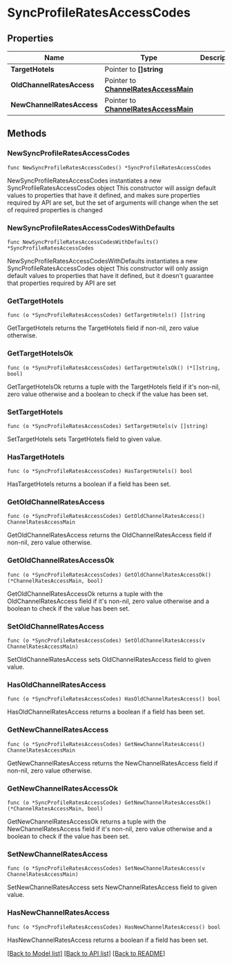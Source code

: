 # SyncProfileRatesAccessCodes

## Properties

Name | Type | Description | Notes
------------ | ------------- | ------------- | -------------
**TargetHotels** | Pointer to **[]string** |  | [optional] 
**OldChannelRatesAccess** | Pointer to [**ChannelRatesAccessMain**](ChannelRatesAccessMain.md) |  | [optional] 
**NewChannelRatesAccess** | Pointer to [**ChannelRatesAccessMain**](ChannelRatesAccessMain.md) |  | [optional] 

## Methods

### NewSyncProfileRatesAccessCodes

`func NewSyncProfileRatesAccessCodes() *SyncProfileRatesAccessCodes`

NewSyncProfileRatesAccessCodes instantiates a new SyncProfileRatesAccessCodes object
This constructor will assign default values to properties that have it defined,
and makes sure properties required by API are set, but the set of arguments
will change when the set of required properties is changed

### NewSyncProfileRatesAccessCodesWithDefaults

`func NewSyncProfileRatesAccessCodesWithDefaults() *SyncProfileRatesAccessCodes`

NewSyncProfileRatesAccessCodesWithDefaults instantiates a new SyncProfileRatesAccessCodes object
This constructor will only assign default values to properties that have it defined,
but it doesn't guarantee that properties required by API are set

### GetTargetHotels

`func (o *SyncProfileRatesAccessCodes) GetTargetHotels() []string`

GetTargetHotels returns the TargetHotels field if non-nil, zero value otherwise.

### GetTargetHotelsOk

`func (o *SyncProfileRatesAccessCodes) GetTargetHotelsOk() (*[]string, bool)`

GetTargetHotelsOk returns a tuple with the TargetHotels field if it's non-nil, zero value otherwise
and a boolean to check if the value has been set.

### SetTargetHotels

`func (o *SyncProfileRatesAccessCodes) SetTargetHotels(v []string)`

SetTargetHotels sets TargetHotels field to given value.

### HasTargetHotels

`func (o *SyncProfileRatesAccessCodes) HasTargetHotels() bool`

HasTargetHotels returns a boolean if a field has been set.

### GetOldChannelRatesAccess

`func (o *SyncProfileRatesAccessCodes) GetOldChannelRatesAccess() ChannelRatesAccessMain`

GetOldChannelRatesAccess returns the OldChannelRatesAccess field if non-nil, zero value otherwise.

### GetOldChannelRatesAccessOk

`func (o *SyncProfileRatesAccessCodes) GetOldChannelRatesAccessOk() (*ChannelRatesAccessMain, bool)`

GetOldChannelRatesAccessOk returns a tuple with the OldChannelRatesAccess field if it's non-nil, zero value otherwise
and a boolean to check if the value has been set.

### SetOldChannelRatesAccess

`func (o *SyncProfileRatesAccessCodes) SetOldChannelRatesAccess(v ChannelRatesAccessMain)`

SetOldChannelRatesAccess sets OldChannelRatesAccess field to given value.

### HasOldChannelRatesAccess

`func (o *SyncProfileRatesAccessCodes) HasOldChannelRatesAccess() bool`

HasOldChannelRatesAccess returns a boolean if a field has been set.

### GetNewChannelRatesAccess

`func (o *SyncProfileRatesAccessCodes) GetNewChannelRatesAccess() ChannelRatesAccessMain`

GetNewChannelRatesAccess returns the NewChannelRatesAccess field if non-nil, zero value otherwise.

### GetNewChannelRatesAccessOk

`func (o *SyncProfileRatesAccessCodes) GetNewChannelRatesAccessOk() (*ChannelRatesAccessMain, bool)`

GetNewChannelRatesAccessOk returns a tuple with the NewChannelRatesAccess field if it's non-nil, zero value otherwise
and a boolean to check if the value has been set.

### SetNewChannelRatesAccess

`func (o *SyncProfileRatesAccessCodes) SetNewChannelRatesAccess(v ChannelRatesAccessMain)`

SetNewChannelRatesAccess sets NewChannelRatesAccess field to given value.

### HasNewChannelRatesAccess

`func (o *SyncProfileRatesAccessCodes) HasNewChannelRatesAccess() bool`

HasNewChannelRatesAccess returns a boolean if a field has been set.


[[Back to Model list]](../README.md#documentation-for-models) [[Back to API list]](../README.md#documentation-for-api-endpoints) [[Back to README]](../README.md)


